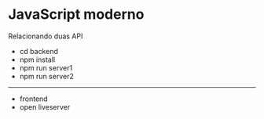 <h1>JavaScript moderno</h1>
<p>Relacionando duas API</p>

- cd backend
- npm install
- npm run server1
- npm run server2

---

- frontend
- open liveserver
